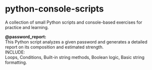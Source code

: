 # python-console-scripts
A collection of small Python scripts and console-based exercises for practice and learning.

**@password_report:**  
This Python script analyzes a given password and generates a detailed report on its composition and estimated strength.  
INCLUDE:  
      Loops,
      Conditions,
      Built-in string methods,
      Boolean logic,
      Basic string formatting.
